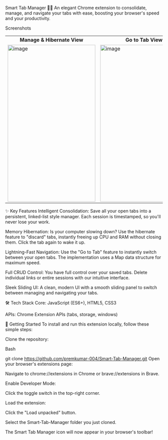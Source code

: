 Smart Tab Manager 🧠✨
An elegant Chrome extension to consolidate, manage, and navigate your tabs with ease, boosting your browser's speed and your productivity.

Screenshots
<table>
<tr>
<td align="center"><strong>Manage & Hibernate View</strong></td>
<td align="center"><strong>Go to Tab View</strong></td>
</tr>
<tr>
<td><img width="280" height="500" alt="image" src="https://github.com/user-attachments/assets/8e34bc98-f5ca-4205-a545-af253ff9ea23" /></td>
<td><img width="280" height="500" alt="image" src="https://github.com/user-attachments/assets/4d5889d0-aa5e-43a4-9a8d-45671d802519" />
</td>
</tr>
</table>

✨ Key Features
Intelligent Consolidation: Save all your open tabs into a persistent, linked-list style manager. Each session is timestamped, so you'll never lose your work.

Memory Hibernation: Is your computer slowing down? Use the hibernate feature to "discard" tabs, instantly freeing up CPU and RAM without closing them. Click the tab again to wake it up.

Lightning-Fast Navigation: Use the "Go to Tab" feature to instantly switch between your open tabs. The implementation uses a Map data structure for maximum speed.

Full CRUD Control: You have full control over your saved tabs. Delete individual links or entire sessions with our intuitive interface.

Sleek Sliding UI: A clean, modern UI with a smooth sliding panel to switch between managing and navigating your tabs.

🛠️ Tech Stack
Core: JavaScript (ES6+), HTML5, CSS3

APIs: Chrome Extension APIs (tabs, storage, windows)

🚀 Getting Started
To install and run this extension locally, follow these simple steps:

Clone the repository:

Bash

git clone https://github.com/premkumar-004/Smart-Tab-Manager.git
Open your browser's extensions page:

Navigate to chrome://extensions in Chrome or brave://extensions in Brave.

Enable Developer Mode:

Click the toggle switch in the top-right corner.

Load the extension:

Click the "Load unpacked" button.

Select the Smart-Tab-Manager folder you just cloned.

The Smart Tab Manager icon will now appear in your browser's toolbar!

